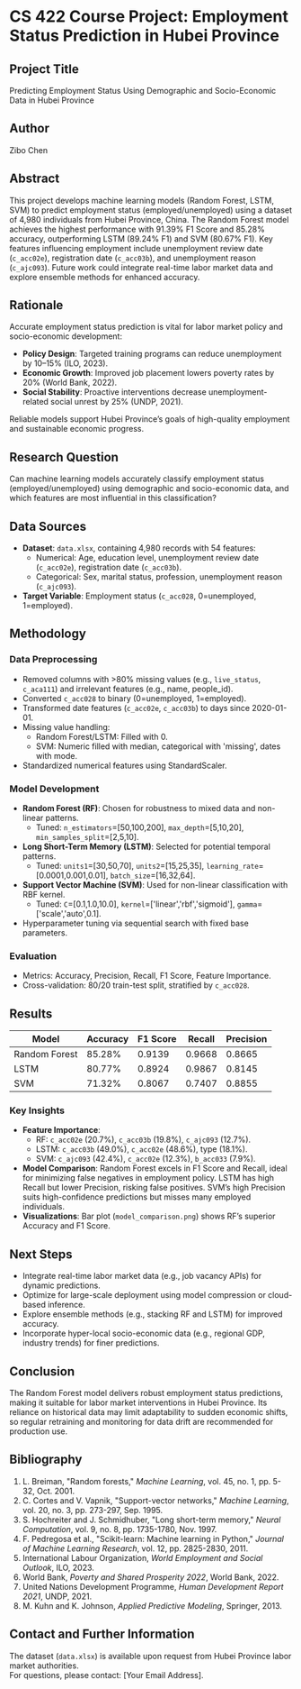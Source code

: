 # CS 422 Course Project: Employment Status Prediction in Hubei Province

## Project Title
Predicting Employment Status Using Demographic and Socio-Economic Data in Hubei Province

## Author
Zibo Chen

## Abstract
This project develops machine learning models (Random Forest, LSTM, SVM) to predict employment status (employed/unemployed) using a dataset of 4,980 individuals from Hubei Province, China. The Random Forest model achieves the highest performance with 91.39% F1 Score and 85.28% accuracy, outperforming LSTM (89.24% F1) and SVM (80.67% F1). Key features influencing employment include unemployment review date (`c_acc02e`), registration date (`c_acc03b`), and unemployment reason (`c_ajc093`). Future work could integrate real-time labor market data and explore ensemble methods for enhanced accuracy.

## Rationale
Accurate employment status prediction is vital for labor market policy and socio-economic development:  

- **Policy Design**: Targeted training programs can reduce unemployment by 10–15% (ILO, 2023).  
- **Economic Growth**: Improved job placement lowers poverty rates by 20% (World Bank, 2022).  
- **Social Stability**: Proactive interventions decrease unemployment-related social unrest by 25% (UNDP, 2021).  

Reliable models support Hubei Province’s goals of high-quality employment and sustainable economic progress.

## Research Question
Can machine learning models accurately classify employment status (employed/unemployed) using demographic and socio-economic data, and which features are most influential in this classification?

## Data Sources
- **Dataset**: `data.xlsx`, containing 4,980 records with 54 features:  
  - Numerical: Age, education level, unemployment review date (`c_acc02e`), registration date (`c_acc03b`).  
  - Categorical: Sex, marital status, profession, unemployment reason (`c_ajc093`).  
- **Target Variable**: Employment status (`c_acc028`, 0=unemployed, 1=employed).

## Methodology

### Data Preprocessing
- Removed columns with >80% missing values (e.g., `live_status`, `c_aca111`) and irrelevant features (e.g., name, people_id).  
- Converted `c_acc028` to binary (0=unemployed, 1=employed).  
- Transformed date features (`c_acc02e`, `c_acc03b`) to days since 2020-01-01.  
- Missing value handling:  
  - Random Forest/LSTM: Filled with 0.  
  - SVM: Numeric filled with median, categorical with 'missing', dates with mode.  
- Standardized numerical features using StandardScaler.

### Model Development
- **Random Forest (RF)**: Chosen for robustness to mixed data and non-linear patterns.  
  - Tuned: `n_estimators`=[50,100,200], `max_depth`=[5,10,20], `min_samples_split`=[2,5,10].  
- **Long Short-Term Memory (LSTM)**: Selected for potential temporal patterns.  
  - Tuned: `units1`=[30,50,70], `units2`=[15,25,35], `learning_rate`=[0.0001,0.001,0.01], `batch_size`=[16,32,64].  
- **Support Vector Machine (SVM)**: Used for non-linear classification with RBF kernel.  
  - Tuned: `C`=[0.1,1.0,10.0], `kernel`=['linear','rbf','sigmoid'], `gamma`=['scale','auto',0.1].  
- Hyperparameter tuning via sequential search with fixed base parameters.

### Evaluation
- Metrics: Accuracy, Precision, Recall, F1 Score, Feature Importance.  
- Cross-validation: 80/20 train-test split, stratified by `c_acc028`.

## Results

| Model         | Accuracy | F1 Score | Recall | Precision |
|---------------|----------|----------|--------|-----------|
| Random Forest | 85.28%   | 0.9139   | 0.9668 | 0.8665    |
| LSTM          | 80.77%   | 0.8924   | 0.9867 | 0.8145    |
| SVM           | 71.32%   | 0.8067   | 0.7407 | 0.8855    |

### Key Insights
- **Feature Importance**:  
  - RF: `c_acc02e` (20.7%), `c_acc03b` (19.8%), `c_ajc093` (12.7%).  
  - LSTM: `c_acc03b` (49.0%), `c_acc02e` (48.6%), type (18.1%).  
  - SVM: `c_ajc093` (42.4%), `c_acc02e` (12.3%), `b_acc033` (7.9%).  
- **Model Comparison**: Random Forest excels in F1 Score and Recall, ideal for minimizing false negatives in employment policy. LSTM has high Recall but lower Precision, risking false positives. SVM’s high Precision suits high-confidence predictions but misses many employed individuals.  
- **Visualizations**: Bar plot (`model_comparison.png`) shows RF’s superior Accuracy and F1 Score.

## Next Steps
- Integrate real-time labor market data (e.g., job vacancy APIs) for dynamic predictions.  
- Optimize for large-scale deployment using model compression or cloud-based inference.  
- Explore ensemble methods (e.g., stacking RF and LSTM) for improved accuracy.  
- Incorporate hyper-local socio-economic data (e.g., regional GDP, industry trends) for finer predictions.

## Conclusion
The Random Forest model delivers robust employment status predictions, making it suitable for labor market interventions in Hubei Province. Its reliance on historical data may limit adaptability to sudden economic shifts, so regular retraining and monitoring for data drift are recommended for production use.

## Bibliography
1. L. Breiman, "Random forests," *Machine Learning*, vol. 45, no. 1, pp. 5-32, Oct. 2001.  
2. C. Cortes and V. Vapnik, "Support-vector networks," *Machine Learning*, vol. 20, no. 3, pp. 273-297, Sep. 1995.  
3. S. Hochreiter and J. Schmidhuber, "Long short-term memory," *Neural Computation*, vol. 9, no. 8, pp. 1735-1780, Nov. 1997.  
4. F. Pedregosa et al., "Scikit-learn: Machine learning in Python," *Journal of Machine Learning Research*, vol. 12, pp. 2825-2830, 2011.  
5. International Labour Organization, *World Employment and Social Outlook*, ILO, 2023.  
6. World Bank, *Poverty and Shared Prosperity 2022*, World Bank, 2022.  
7. United Nations Development Programme, *Human Development Report 2021*, UNDP, 2021.  
8. M. Kuhn and K. Johnson, *Applied Predictive Modeling*, Springer, 2013.

## Contact and Further Information
The dataset (`data.xlsx`) is available upon request from Hubei Province labor market authorities.  
For questions, please contact: [Your Email Address].
